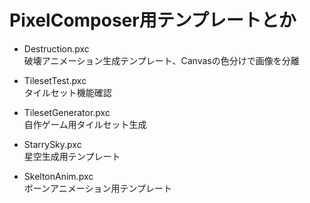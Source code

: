 # PixelComposer用テンプレートとか

* Destruction.pxc  
破壊アニメーション生成テンプレート、Canvasの色分けで画像を分離

* TilesetTest.pxc  
タイルセット機能確認

* TilesetGenerator.pxc  
自作ゲーム用タイルセット生成  

* StarrySky.pxc  
星空生成用テンプレート

* SkeltonAnim.pxc  
ボーンアニメーション用テンプレート
